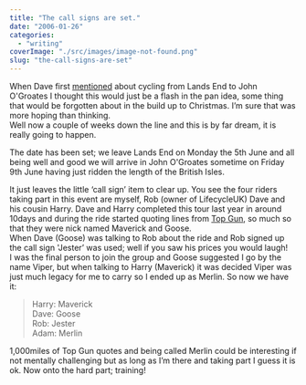 ```yaml
---
title: "The call signs are set."
date: "2006-01-26"
categories: 
  - "writing"
coverImage: "./src/images/image-not-found.png"
slug: "the-call-signs-are-set"
---
```


When Dave first [mentioned](http://www.shibbyonline.co.uk/2005/11/27/do-you-fancy-a-longer-run/ "Longer Run") about cycling from Lands End to John O'Groates I thought this would just be a flash in the pan idea, some thing that would be forgotten about in the build up to Christmas. I’m sure that was more hoping than thinking.  
Well now a couple of weeks down the line and this is by far dream, it is really going to happen.

The date has been set; we leave Lands End on Monday the 5th June and all being well and good we will arrive in John O'Groates sometime on Friday 9th June having just ridden the length of the British Isles.

It just leaves the little ‘call sign’ item to clear up. You see the four riders taking part in this event are myself, Rob (owner of LifecycleUK) Dave and his cousin Harry. Dave and Harry completed this tour last year in around 10days and during the ride started quoting lines from [Top Gun](http://imdb.com/title/tt0092099/), so much so that they were nick named Maverick and Goose.  
When Dave (Goose) was talking to Rob about the ride and Rob signed up the call sign 'Jester’ was used; well if you saw his prices you would laugh!  
I was the final person to join the group and Goose suggested I go by the name Viper, but when talking to Harry (Maverick) it was decided Viper was just much legacy for me to carry so I ended up as Merlin. So now we have it:

> Harry: Maverick  
> Dave: Goose  
> Rob: Jester  
> Adam: Merlin

1,000miles of Top Gun quotes and being called Merlin could be interesting if not mentally challenging but as long as I’m there and taking part I guess it is ok. Now onto the hard part; training!
